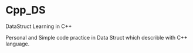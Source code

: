 # Cpp_DS
DataStruct Learning in C++

Personal and Simple code practice in Data Struct which describle with C++ language.
